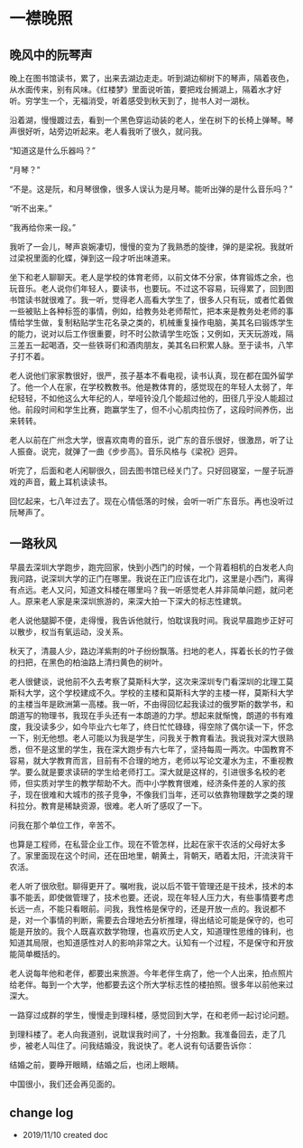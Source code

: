 # 一襟晚照

## 晚风中的阮琴声

晚上在图书馆读书，累了，出来去湖边走走。听到湖边柳树下的琴声，隔着夜色，从水面传来，别有风味。《红楼梦》里面说听笛，要把戏台搁湖上，隔着水才好听。穷学生一个，无福消受，听着感受到秋天到了，抛书人对一湖秋。

沿着湖，慢慢踱过去，看到一个黑色穿运动装的老人，坐在树下的长椅上弹琴。琴声很好听，站旁边听起来。老人看我听了很久，就问我。

“知道这是什么乐器吗？”

“月琴？”

“不是。这是阮，和月琴很像，很多人误认为是月琴。能听出弹的是什么音乐吗？”

“听不出来。”

“我再给你来一段。”

我听了一会儿，琴声哀婉凄切，慢慢的变为了我熟悉的旋律，弹的是梁祝。我就听过梁祝里面的化蝶，弹到这一段才听出味道来。

坐下和老人聊聊天。老人是学校的体育老师，以前文体不分家，体育锻炼之余，也玩音乐。老人说你们年轻人，要读书，也要玩。不过这不容易，玩得累了，回到图书馆读书就很难了。我一听，觉得老人高看大学生了，很多人只有玩，或者忙着做一些被贴上各种标签的事情，例如，给教务处老师帮忙，把本来是教务处老师的事情给学生做，复制粘贴学生花名录之类的，机械重复操作电脑，美其名曰锻炼学生的能力，说对以后工作很重要，时不时公款请学生吃饭；又例如，天天玩游戏，隔三差五一起喝酒，交一些铁哥们和酒肉朋友，美其名曰积累人脉。至于读书，八竿子打不着。

老人说他们家家教很好，很严，孩子基本不看电视，读书认真，现在都在国外留学了。他一个人在家，在学校教教书。他是教体育的，感觉现在的年轻人太弱了，年纪轻轻，不如他这么大年纪的人，举哑铃没几个能超过他的，田径几乎没人能超过他。前段时间和学生比赛，跑赢学生了，但不小心肌肉拉伤了，这段时间养伤，出来转转。

老人以前在广州念大学，很喜欢南粤的音乐，说广东的音乐很好，很激昂，听了让人振奋。说完，就弹了一曲《步步高》。音乐风格与《梁祝》迥异。

听完了，后面和老人闲聊很久，回去图书馆已经关门了。只好回寝室，一屋子玩游戏的声音，戴上耳机读读书。

回忆起来，七八年过去了。现在心情低落的时候，会听一听广东音乐。再也没听过阮琴声了。

## 一路秋风

早晨去深圳大学跑步，跑完回家，快到小西门的时候，一个背着相机的白发老人向我问路，说深圳大学的正门在哪里。我说在正门应该在北门，这里是小西门，离得有点远。老人又问，知道文科楼在哪里吗？我一听感觉老人并非简单问题，就问老人。原来老人家是来深圳旅游的，来深大拍一下深大的标志性建筑。

老人说他腿脚不便，走得慢，我告诉他就行，怕耽误我时间。我说早晨跑步正好可以散步，权当有氧运动，没关系。

秋天了，清晨人少，路边洋紫荆的叶子纷纷飘落。扫地的老人，挥着长长的竹子做的扫把，在黑色的柏油路上清扫黄色的树叶。

老人很健谈，说他前不久去考察了莫斯科大学，这次来深圳专门看深圳的北理工莫斯科大学，这个学校建成不久。学校的主楼和莫斯科大学的主楼一样，莫斯科大学的主楼当年是欧洲第一高楼。我一听，不由得回忆起我读过的俄罗斯的数学书，和朗道写的物理书，我现在手头还有一本朗道的力学。想起来就惭愧，朗道的书有难度，我没读多少，如今毕业六七年了，终日忙忙碌碌，得空除了偶尔读一下，怀念一下，别无他想。老人可能以为我是学生，问我关于教育看法。我说我对深大很熟悉，但不是这里的学生，我在深大跑步有六七年了，坚持每周一两次。中国教育不容易，就大学教育而言，目前有不合理的地方，老师以写论文灌水为主，不重视教学。要么就是要求读研的学生给老师打工。深大就是这样的，引进很多名校的老师，但实质对学生的教学帮助不大。而中小学教育很难，经济条件差的人家的孩子，现在很难和大城市的孩子竞争，不像我们当年，还可以依靠物理数学之类的理科拉分。教育是稀缺资源，很难。老人听了感叹了一下。

问我在那个单位工作，辛苦不。

也算是工程师，在私营企业工作。现在不管怎样，比起在家干农活的父母好太多了。家里面现在这个时间，还在田地里，朝黄土，背朝天，晒着太阳，汗流浃背干农活。

老人听了很欣慰。聊得更开了。嘱咐我，说以后不管干管理还是干技术，技术的本事不能丢，即使做管理了，技术也要。还说，现在年轻人压力大，有些事情要考虑长远一点，不能只看眼前。问我，我性格是保守的，还是开放一点的。我说都不是，对一个事情的判断，需要去合理地去分析推理，得出结论可能是保守的，也可能是开放的。我个人既喜欢数学物理，也喜欢历史人文，知道理性思维的锋利，也知道其局限，也知道感性对人的影响非常之大。认知有一个过程，不是保守和开放能简单概括的。

老人说每年他和老伴，都要出来旅游。今年老伴生病了，他一个人出来，拍点照片给老伴。每到一个大学，他都要去这个所大学标志性的楼拍照。很多年以前他来过深大。

一路穿过成群的学生，慢慢走到理科楼，感觉回到大学，在和老师一起讨论问题。

到理科楼了。老人向我道别，说耽误我时间了，十分抱歉。我准备回去，走了几步，被老人叫住了。问我结婚没，我说快了。老人说有句话要告诉你：

结婚之前，要睁开眼睛，结婚之后，也闭上眼睛。

中国很小，我们还会再见面的。


## change log

- 2019/11/10 created doc
